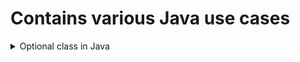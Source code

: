 # Contains various Java use cases

<details>
    <summary>Optional class in Java</summary>

- Creating instances
  - of()
  - ofNullable()
  - empty()
- Accessing Values
  - get()
  - orElse()
  - orElseGet()
  - orElseThrow
</details>
        